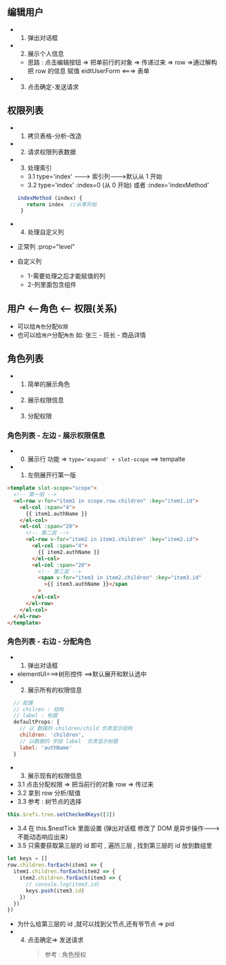 ## 编辑用户

- 1. 弹出对话框
- 2. 展示个人信息
  - 思路 : 点击编辑按钮 => 把单前行的对象 => 传递过来 => row =>通过解构 把 row 的信息 赋值 eidtUserForm <===> 表单
- 3. 点击确定-发送请求

## 权限列表

- 1. 拷贝表格-分析-改造
- 2. 请求权限列表数据
- 3. 处理索引

  - 3.1 type='index' ---> 索引列--->默认从 1 开始
  - 3.2 type='index' :index=0 (从 0 开始) 或者 :index='indexMethod'

  ```js
  indexMethod (index) {
     return index  //从零开始
   }
  ```

- 4. 处理自定义列
- 正常列 :prop="level"
- 自定义列
  - 1-需要处理之后才能赋值的列
  - 2-列里面包含组件

## 用户 <--角色 <-- 权限(关系)

- 可以给`角色`分配`权限`
- 也可以给`用户`分配`角色`
  如: 张三 - 班长 - 商品详情

## 角色列表

- 1. 简单的展示角色
- 2. 展示权限信息
- 3. 分配权限

### 角色列表 - 左边 - 展示权限信息

- 0. 展示行 功能 => `type='expand' + slot-scope` ==> tempalte
- 1. 左侧展开行第一版

```html
<template slot-scope="scope">
  <!-- 第一层 -->
  <el-row v-for="item1 in scope.row.children" :key="item1.id">
    <el-col :span="4">
      {{ item1.authName }}
    </el-col>
    <el-col :span="20">
      <!-- 第二层 -->
      <el-row v-for="item2 in item1.children" :key="item2.id">
        <el-col :span="4">
          {{ item2.authName }}
        </el-col>
        <el-col :span="20">
          <!-- 第三层 -->
          <span v-for="item3 in item2.children" :key="item3.id"
            >{{ item3.authName }}</span
          >
        </el-col>
      </el-row>
    </el-col>
  </el-row>
</template>
```

### 角色列表 - 右边 - 分配角色

- 1. 弹出对话框
- elementUI===>树形控件 ==>默认展开和默认选中
- 2. 展示所有的权限信息

```js
  // 配置
  // chilren : 结构
  // label : 标题
  defaultProps: {
    // 以 数据的 children/child 负责显示结构
    children: 'children',
    // 以数据的 字段 label  负责显示标题
    label: 'authName'
  }
```

- 3. 展示现有的权限信息
- 3.1 点击分配权限 => 把当前行的对象 row => 传过来
- 3.2 拿到 row 分析/赋值
- 3.3 参考 : 树节点的选择

```js
this.$refs.tree.setCheckedKeys([3])
```

- 3.4 在 this.\$nestTick 里面设置 (弹出对话框 修改了 DOM 是异步操作--->不能动态响应出来)
- 3.5 只需要获取第三层的 id 即可 , 遍历三层 , 找到第三层的 id 放到数组里

```js
let keys = []
row.children.forEach(item1 => {
  item1.children.forEach(item2 => {
    item2.children.forEach(item3 => {
      // console.log(item3.id)
      keys.push(item3.id)
    })
  })
})
```

- 为什么给第三层的 id ,就可以找到父节点,还有爷节点 => pid
- 4. 点击确定=> 发送请求
     > 参考 : 角色授权
